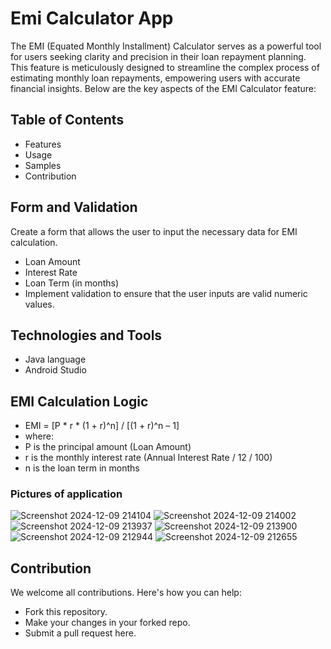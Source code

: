 # Emi Calculator App

The EMI (Equated Monthly Installment) Calculator serves as a powerful tool for users seeking clarity and precision in their loan repayment planning.
This feature is meticulously designed to streamline the complex process of estimating monthly loan repayments, empowering users with accurate financial insights. 
Below are the key aspects of the EMI Calculator feature:

## Table of Contents
- Features
- Usage
- Samples
- Contribution

## Form and Validation
Create a form that allows the user to input the necessary data for EMI calculation.
- Loan Amount
- Interest Rate
- Loan Term (in months)
- Implement validation to ensure that the user inputs are valid numeric values.

## Technologies and Tools
- Java language
- Android Studio

##  EMI Calculation Logic
- EMI = [P * r * (1 + r)^n] / [(1 + r)^n – 1]
- where:
- P is the principal amount (Loan Amount)
- r is the monthly interest rate (Annual Interest Rate / 12 / 100)
- n is the loan term in months

### Pictures of application 

![Screenshot 2024-12-09 214104](https://github.com/user-attachments/assets/38499369-cc25-480a-b88c-30b1311299ae)
![Screenshot 2024-12-09 214002](https://github.com/user-attachments/assets/f1e968f2-0081-4460-8180-ca34a10f3738)
![Screenshot 2024-12-09 213937](https://github.com/user-attachments/assets/82bdd55f-ccc6-4ab0-996b-a77415124e95)
![Screenshot 2024-12-09 213900](https://github.com/user-attachments/assets/96c0cb3e-be30-4b91-9e2b-17c72cddf34f)
![Screenshot 2024-12-09 212944](https://github.com/user-attachments/assets/cc5ab042-1079-4e5a-95ef-0ea0d8e1f8e4)
![Screenshot 2024-12-09 212655](https://github.com/user-attachments/assets/71220404-84ce-483e-9f38-62be727b2e7b)


## Contribution
We welcome all contributions. Here's how you can help:

- Fork this repository.
- Make your changes in your forked repo.
- Submit a pull request here.
